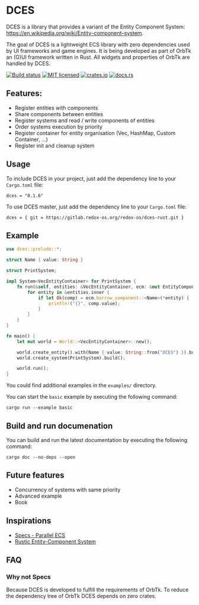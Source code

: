 # DCES

DCES is a library that provides a variant of the Entity Component System: https://en.wikipedia.org/wiki/Entity–component–system.

The goal of DCES is a lightweight ECS library with zero dependencies used by UI frameworks and game engines. It is being developed as part of OrbTk an (G)UI framework written in Rust. All widgets and properties of OrbTk are handled by DCES. 

[![Build status](https://gitlab.redox-os.org/redox-os/dces-rust/badges/master/build.svg)](https://gitlab.redox-os.org/redox-os/dces-rust/pipelines)
[![MIT licensed](https://img.shields.io/badge/license-MIT-blue.svg)](./LICENSE)
[![crates.io](https://img.shields.io/badge/crates.io-v0.1.6-orange.svg)](https://crates.io/crates/dces)
[![docs.rs](https://docs.rs/dces/badge.svg)](https://docs.rs/dces)

## Features:

* Register entities with components
* Share components between entities
* Register systems and read / write components of entities
* Order systems execution by priority
* Register container for entity organisation (Vec, HashMap, Custom Container, ...)
* Register init and cleanup system

## Usage

To include DCES in your project, just add the dependency
line to your `Cargo.toml` file:

```text
dces = "0.1.6"
```

To use DCES master, just add the dependency
line to your `Cargo.toml` file:

```text
dces = { git = https://gitlab.redox-os.org/redox-os/dces-rust.git }
```

## Example

```rust
use dces::prelude::*;

struct Name { value: String }

struct PrintSystem;

impl System<VecEntityContainer> for PrintSystem {
    fn run(&self, entities: &VecEntityContainer, ecm: &mut EntityComponentManager) {
        for entity in &entities.inner {
            if let Ok(comp) = ecm.borrow_component::<Name>(*entity) {
                println!("{}", comp.value);
            }
        }
    }
}

fn main() {
    let mut world = World::<VecEntityContainer>::new();

    world.create_entity().with(Name { value: String::from("DCES") }).build();
    world.create_system(PrintSystem).build();

    world.run();
}
```

You could find additional examples in the `examples/` directory.

You can start the `basic` example by executing the following command:

```text
cargo run --example basic
```

## Build and run documenation

You can build and run the latest documentation by executing the following command:

```text
cargo doc --no-deps --open
```

## Future features

* Concurrency of systems with same priority
* Advanced example
* Book

## Inspirations

* [Specs - Parallel ECS](https://github.com/slide-rs/specs)
* [Rustic Entity-Component System](https://github.com/AndyBarron/rustic-ecs)

## FAQ

### Why not Specs
Because DCES is developed to fulfill the requirements of OrbTk. To reduce the dependency tree of OrbTk
DCES depends on zero crates.